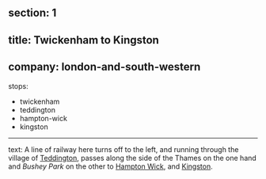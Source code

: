 ﻿section: 1
----
title: Twickenham to Kingston
----
company: london-and-south-western
----
stops:
- twickenham
- teddington
- hampton-wick
- kingston
----
text: A line of railway here turns off to the left, and running through the village of [Teddington](/stations/teddington), passes along the side of the Thames on the one hand and *Bushey Park* on the other to [Hampton Wick](/stations/hampton-wick), and [Kingston](/stations/kingston).
